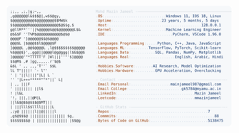 <picture>
  <source srcset="https://raw.githubusercontent.com/mmazinjameel/mmazinjameel/main/dark_mode.svg?v=1744322974" media="(prefers-color-scheme: dark)">
  <img src="https://raw.githubusercontent.com/mmazinjameel/mmazinjameel/main/light_mode.svg?v=1744322974">
</picture>
